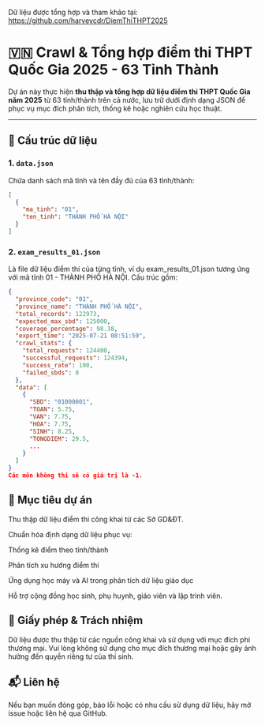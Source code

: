 Dữ liệu được tổng hợp và tham khảo tại: https://github.com/harveycdr/DiemThiTHPT2025

# 🇻🇳 Crawl & Tổng hợp điểm thi THPT Quốc Gia 2025 - 63 Tỉnh Thành

Dự án này thực hiện **thu thập và tổng hợp dữ liệu điểm thi THPT Quốc Gia năm 2025** từ 63 tỉnh/thành trên cả nước, lưu trữ dưới định dạng JSON để phục vụ mục đích phân tích, thống kê hoặc nghiên cứu học thuật.

---

## 📁 Cấu trúc dữ liệu

### 1. `data.json`

Chứa danh sách mã tỉnh và tên đầy đủ của 63 tỉnh/thành:

```json
[
  {
    "ma_tinh": "01",
    "ten_tinh": "THÀNH PHỐ HÀ NỘI"
  }
]
```

### 2. `exam_results_01.json`

Là file dữ liệu điểm thi của từng tỉnh, ví dụ exam_results_01.json tương ứng với mã tỉnh 01 - THÀNH PHỐ HÀ NỘI. Cấu trúc gồm:

```json
{
  "province_code": "01",
  "province_name": "THÀNH PHỐ HÀ NỘI",
  "total_records": 122973,
  "expected_max_sbd": 125000,
  "coverage_percentage": 98.38,
  "export_time": "2025-07-21 08:51:59",
  "crawl_stats": {
    "total_requests": 124400,
    "successful_requests": 124394,
    "success_rate": 100,
    "failed_sbds": 0
  },
  "data": [
    {
      "SBD": "01000001",
      "TOAN": 5.75,
      "VAN": 7.75,
      "HOA": 7.75,
      "SINH": 8.25,
      "TONGDIEM": 29.5,
      ...
    }
  ]
}
Các môn không thi sẽ có giá trị là -1.

```

## 🎯 Mục tiêu dự án
Thu thập dữ liệu điểm thi công khai từ các Sở GD&ĐT.

Chuẩn hóa định dạng dữ liệu phục vụ:

Thống kê điểm theo tỉnh/thành

Phân tích xu hướng điểm thi

Ứng dụng học máy và AI trong phân tích dữ liệu giáo dục

Hỗ trợ cộng đồng học sinh, phụ huynh, giáo viên và lập trình viên.


## 📜 Giấy phép & Trách nhiệm
Dữ liệu được thu thập từ các nguồn công khai và sử dụng với mục đích phi thương mại. Vui lòng không sử dụng cho mục đích thương mại hoặc gây ảnh hưởng đến quyền riêng tư của thí sinh.

## 📬 Liên hệ
Nếu bạn muốn đóng góp, báo lỗi hoặc có nhu cầu sử dụng dữ liệu, hãy mở issue hoặc liên hệ qua GitHub.
